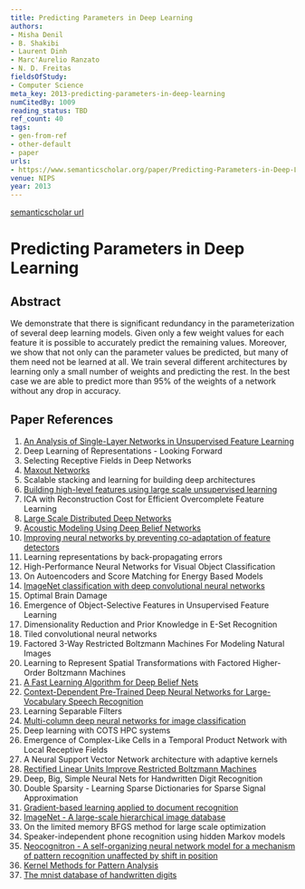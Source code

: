 ```yaml
---
title: Predicting Parameters in Deep Learning
authors:
- Misha Denil
- B. Shakibi
- Laurent Dinh
- Marc'Aurelio Ranzato
- N. D. Freitas
fieldsOfStudy:
- Computer Science
meta_key: 2013-predicting-parameters-in-deep-learning
numCitedBy: 1009
reading_status: TBD
ref_count: 40
tags:
- gen-from-ref
- other-default
- paper
urls:
- https://www.semanticscholar.org/paper/Predicting-Parameters-in-Deep-Learning-Denil-Shakibi/e8650503ab80ad7299f0845b1843abf3a97f313a?sort=total-citations
venue: NIPS
year: 2013
---
```


[semanticscholar url](https://www.semanticscholar.org/paper/Predicting-Parameters-in-Deep-Learning-Denil-Shakibi/e8650503ab80ad7299f0845b1843abf3a97f313a?sort=total-citations)

# Predicting Parameters in Deep Learning

## Abstract

We demonstrate that there is significant redundancy in the parameterization of several deep learning models. Given only a few weight values for each feature it is possible to accurately predict the remaining values. Moreover, we show that not only can the parameter values be predicted, but many of them need not be learned at all. We train several different architectures by learning only a small number of weights and predicting the rest. In the best case we are able to predict more than 95% of the weights of a network without any drop in accuracy.

## Paper References

1. [An Analysis of Single-Layer Networks in Unsupervised Feature Learning](2011-an-analysis-of-single-layer-networks-in-unsupervised-feature-learning.md)
2. Deep Learning of Representations - Looking Forward
3. Selecting Receptive Fields in Deep Networks
4. [Maxout Networks](2013-maxout-networks.md)
5. Scalable stacking and learning for building deep architectures
6. [Building high-level features using large scale unsupervised learning](2013-building-high-level-features-using-large-scale-unsupervised-learning.md)
7. ICA with Reconstruction Cost for Efficient Overcomplete Feature Learning
8. [Large Scale Distributed Deep Networks](2012-large-scale-distributed-deep-networks.md)
9. [Acoustic Modeling Using Deep Belief Networks](2012-acoustic-modeling-using-deep-belief-networks.md)
10. [Improving neural networks by preventing co-adaptation of feature detectors](2012-improving-neural-networks-by-preventing-co-adaptation-of-feature-detectors.md)
11. Learning representations by back-propagating errors
12. High-Performance Neural Networks for Visual Object Classification
13. On Autoencoders and Score Matching for Energy Based Models
14. [ImageNet classification with deep convolutional neural networks](2012-imagenet-classification-with-deep-convolutional-neural-networks.md)
15. Optimal Brain Damage
16. Emergence of Object-Selective Features in Unsupervised Feature Learning
17. Dimensionality Reduction and Prior Knowledge in E-Set Recognition
18. Tiled convolutional neural networks
19. Factored 3-Way Restricted Boltzmann Machines For Modeling Natural Images
20. Learning to Represent Spatial Transformations with Factored Higher-Order Boltzmann Machines
21. [A Fast Learning Algorithm for Deep Belief Nets](2006-a-fast-learning-algorithm-for-deep-belief-nets.md)
22. [Context-Dependent Pre-Trained Deep Neural Networks for Large-Vocabulary Speech Recognition](2012-context-dependent-pre-trained-deep-neural-networks-for-large-vocabulary-speech-recognition.md)
23. Learning Separable Filters
24. [Multi-column deep neural networks for image classification](2012-multi-column-deep-neural-networks-for-image-classification.md)
25. Deep learning with COTS HPC systems
26. Emergence of Complex-Like Cells in a Temporal Product Network with Local Receptive Fields
27. A Neural Support Vector Network architecture with adaptive kernels
28. [Rectified Linear Units Improve Restricted Boltzmann Machines](2010-rectified-linear-units-improve-restricted-boltzmann-machines.md)
29. Deep, Big, Simple Neural Nets for Handwritten Digit Recognition
30. Double Sparsity - Learning Sparse Dictionaries for Sparse Signal Approximation
31. [Gradient-based learning applied to document recognition](1998-gradient-based-learning-applied-to-document-recognition.md)
32. [ImageNet - A large-scale hierarchical image database](2009-imagenet-a-large-scale-hierarchical-image-database.md)
33. On the limited memory BFGS method for large scale optimization
34. Speaker-independent phone recognition using hidden Markov models
35. [Neocognitron - A self-organizing neural network model for a mechanism of pattern recognition unaffected by shift in position](2004-neocognitron-a-self-organizing-neural-network-model-for-a-mechanism-of-pattern-recognition-unaffected-by-shift-in-position.md)
36. [Kernel Methods for Pattern Analysis](2003-kernel-methods-for-pattern-analysis.md)
37. [The mnist database of handwritten digits](2005-the-mnist-database-of-handwritten-digits.md)
